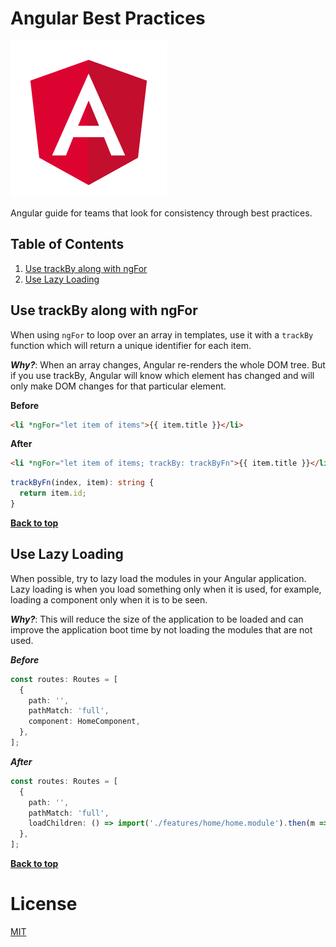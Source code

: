 # Angular Best Practices

[![Angular](assets/angular.png)](https://angular.io)

Angular guide for teams that look for consistency through best practices.

## Table of Contents

1. [Use trackBy along with ngFor](#use-trackby-along-with-ngfor)
1. [Use Lazy Loading](#use-lazy-loading)

## Use trackBy along with ngFor

When using `ngFor` to loop over an array in templates, use it with a `trackBy` function which will return a unique identifier for each item.

***Why?***: When an array changes, Angular re-renders the whole DOM tree. But if you use trackBy, Angular will know which element has changed and will only make DOM changes for that particular element.

**Before**

```html
<li *ngFor="let item of items">{{ item.title }}</li>
```

**After**

```html
<li *ngFor="let item of items; trackBy: trackByFn">{{ item.title }}</li>
```

```ts
trackByFn(index, item): string {
  return item.id;
}
```

**[Back to top](#table-of-contents)**

## Use Lazy Loading

When possible, try to lazy load the modules in your Angular application. Lazy loading is when you load something only when it is used, for example, loading a component only when it is to be seen.

***Why?***: This will reduce the size of the application to be loaded and can improve the application boot time by not loading the modules that are not used.

***Before***

```ts
const routes: Routes = [
  {
    path: '',
    pathMatch: 'full',
    component: HomeComponent,
  },
];
```

***After***

```ts
const routes: Routes = [
  {
    path: '',
    pathMatch: 'full',
    loadChildren: () => import('./features/home/home.module').then(m => m.HomeModule),
  },
];
```

**[Back to top](#table-of-contents)**

# License

[MIT](LICENSE)
